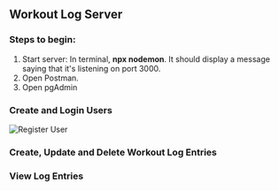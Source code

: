 ## Workout Log Server

### Steps to begin:
1. Start server:  In terminal, **npx nodemon**.  It should display a message saying that it's listening on port 3000.
2. Open Postman.
3. Open pgAdmin

### Create and Login Users
![Register User](https://github.com/jsziems/WorkoutLog/screenshots-for-readme/register-user.png)


### Create, Update and Delete Workout Log Entries


### View Log Entries


